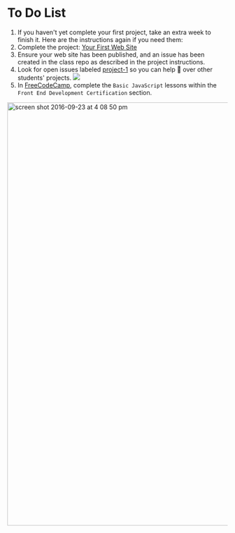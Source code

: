 # To Do List

1. If you haven't yet complete your first project, take an extra week to finish it. Here are the instructions again if you need them:
  1. Complete the project: [Your First Web Site](/docs/project1.md)
  1. Ensure your web site has been published, and an issue has been created in the class repo as described in the project instructions.
  1. Look for open issues labeled [project-1](https://github.com/cop1000/cop1000/issues?q=is%3Aopen+is%3Aissue+label%3Aproject-1) so you can help :eyes: over other students' projects.
  ![](https://cloud.githubusercontent.com/assets/16547949/18461163/239939ea-792c-11e6-8eb5-261d59a2c549.png)
1. In [FreeCodeCamp](https://www.freecodecamp.com), complete the `Basic JavaScript` lessons within the `Front End Development Certification` section.

<img width="968" alt="screen shot 2016-09-23 at 4 08 50 pm" src="https://cloud.githubusercontent.com/assets/16547949/18799874/1ad2eae8-81a8-11e6-98a7-f379f9eab70a.png">
